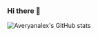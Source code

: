 ### Hi there 👋
![Averyanalex's GitHub stats](https://github-readme-stats.vercel.app/api?username=averyanalex&show_icons=true&theme=algolia)
<!--
**averyanalex/averyanalex** is a ✨ _special_ ✨ repository because its `README.md` (this file) appears on your GitHub profile.

Here are some ideas to get you started:

- 🔭 I’m currently working on ...
- 🌱 I’m currently learning ...
- 👯 I’m looking to collaborate on ...
- 🤔 I’m looking for help with ...
- 💬 Ask me about ...
- 📫 How to reach me: ...
- 😄 Pronouns: ...
- ⚡ Fun fact: ...
-->
